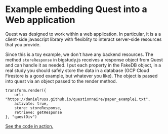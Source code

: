 # Example embedding Quest into a Web application

Quest was designed to work within a web application. In particular, it is a a client-side javascript library with flexiblity to interact server-side resources that you provide.

Since this is a toy example, we don't have any backend resources. The method `storeResponse` in bigstudy.js receives a response object from Quest and can handle it as needed. I put each property in the FakeDB object, in a real study you should safely store the data in a database (GCP Cloud Firestore is a good example, but whatever you like). The object is passed into quest via an object passed to the render method.

```
transform.render({
    url: "https://danielruss.github.io/questionnaire/paper_example1.txt",
    activate: true,
    store: storeResponse,
    retrieve: getResponse
}, "questDiv")
```

[See the code in action.](https://danielruss.github.io/AppUsingQuest)
